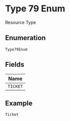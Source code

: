 
# Type 79 Enum

Resource Type

## Enumeration

`Type79Enum`

## Fields

| Name |
|  --- |
| `TICKET` |

## Example

```
Ticket
```


